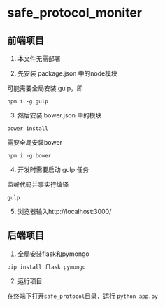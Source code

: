 # safe_protocol_moniter
## 前端项目
1. 本文件无需部署

2. 先安装 package.json 中的node模块

可能需要全局安装 gulp，即

`npm i -g gulp`

3. 然后安装 bower.json 中的模块

`bower install`

需要全局安装bower

`npm i -g bower`


4. 开发时需要启动 gulp 任务

监听代码并事实行编译

`gulp`

5. 浏览器输入http://localhost:3000/

## 后端项目
1. 全局安装flask和pymongo

`pip install flask pymongo`

2. 运行项目

在终端下打开`safe_protocol`目录，运行 `python app.py`



